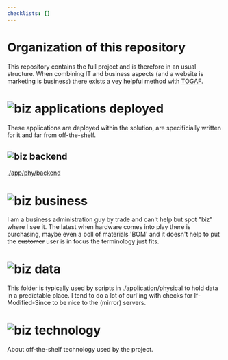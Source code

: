 ```yaml
---
checklists: []
---
```


# Organization of this repository

This repository contains the full project and is therefore in an usual structure. When combining IT and business aspects (and a website is marketing is business) there exists a vey helpful method with [TOGAF](www.opengroup.org/subjectareas/enterprise/togaf "The TOGAF® framework is the de facto global standard for Enterprise Architecture.").

# ![biz][dot-app-16] applications deployed

These applications are deployed within the solution, are specificially written for it and far from off-the-shelf.

## ![biz][dot-app-16] backend

[./app/phy/backend](./app/phy/backend)

# ![biz][dot-biz-16] business

I am a business administration guy by trade and can't help but spot "biz" where I see it. The latest when hardware comes into play there is purchasing, maybe even a boll of materials 'BOM' and it doesn't help to put the ~~customer~~ user is in focus the terminology just fits.

# ![biz][dot-dat-16] data

This folder is typically used by scripts in ./application/physical to hold data in a predictable place. I tend to do a lot of curl'ing with checks for If-Modified-Since to be nice to the (mirror) servers.

# ![biz][dot-tec-16] technology

About off-the-shelf technology used by the project.



[dot-biz-16]: https://user-images.githubusercontent.com/943871/32907435-4c388e1a-cb00-11e7-85e7-b060c9028399.png "biz"
[dot-dat-16]: https://user-images.githubusercontent.com/943871/32907437-4d9e39f8-cb00-11e7-8dcf-697f7439860f.png "dat"
[dot-app-16]: https://user-images.githubusercontent.com/943871/32907438-4f141938-cb00-11e7-8d9c-50723c4decef.png "app"
[dot-tec-16]: https://user-images.githubusercontent.com/943871/32907440-5032be96-cb00-11e7-8cad-d7d16083ee5b.png "tec"